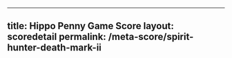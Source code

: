 ---
        
title: Hippo Penny Game Score
layout: scoredetail
permalink: /meta-score/spirit-hunter-death-mark-ii
---